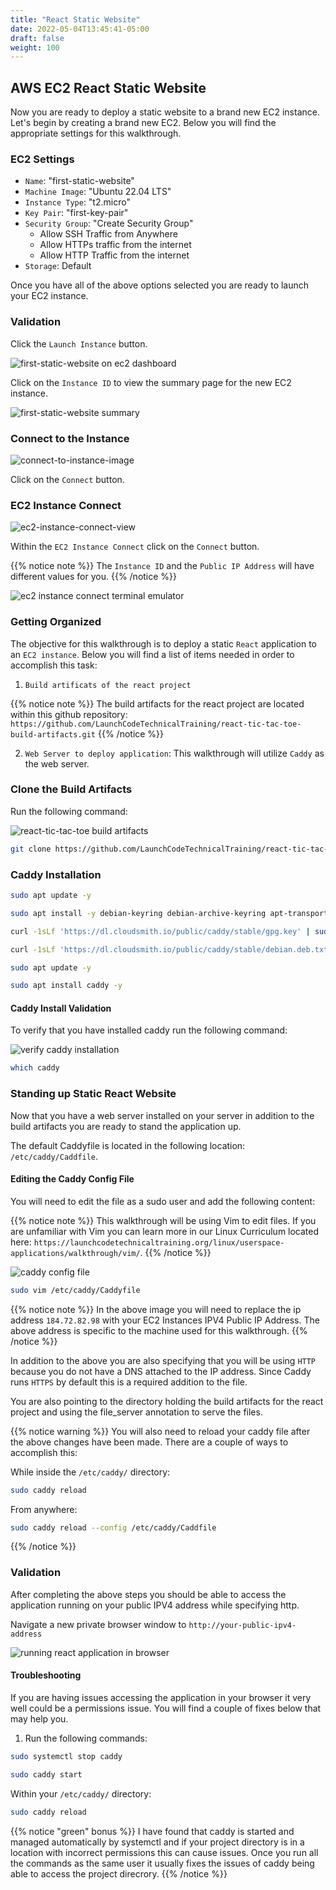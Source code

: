 ```yaml
---
title: "React Static Website"
date: 2022-05-04T13:45:41-05:00
draft: false
weight: 100
---
```


## AWS EC2 React Static Website

Now you are ready to deploy a static website to a brand new EC2 instance. Let's begin by creating a brand new EC2. Below you will find the appropriate settings for this walkthrough.

### EC2 Settings

- `Name`: "first-static-website"
- `Machine Image`: "Ubuntu 22.04 LTS"
- `Instance Type`: "t2.micro"
- `Key Pair`: "first-key-pair"
- `Security Group`: "Create Security Group"
	- Allow SSH Traffic from Anywhere
	- Allow HTTPs traffic from the internet
	- Allow HTTP Traffic from the internet
- `Storage`: Default


Once you have all of the above options selected you are ready to launch your EC2 instance.

### Validation

Click the `Launch Instance` button.

![first-static-website on ec2 dashboard](pictures/first-static-website.png?classes=border)

Click on the `Instance ID` to view the summary page for the new EC2 instance.

![first-static-website summary](pictures/first-static-website-summary.png?classes=border)


### Connect to the Instance

![connect-to-instance-image](pictures/first-static-website-summary.png?classes=border)

Click on the `Connect` button.

### EC2 Instance Connect

![ec2-instance-connect-view](pictures/ec2-instance-connect.png?classes=border)

Within the `EC2 Instance Connect` click on the `Connect` button.

{{% notice note %}}
The `Instance ID` and the `Public IP Address` will have different values for you.
{{% /notice %}}

![ec2 instance connect terminal emulator](pictures/ec2-instance-connect-terminal-emulator.png?classes=border)

### Getting Organized

The objective for this walkthrough is to deploy a static `React` application to an `EC2 instance`. Below you will find a list of items needed in order to accomplish this task:
1. `Build artificats of the react project`

{{% notice note %}}
The build artifacts for the react project are located within this github repository: `https://github.com/LaunchCodeTechnicalTraining/react-tic-tac-toe-build-artifacts.git`
{{% /notice %}}

2. `Web Server to deploy application`: This walkthrough will utilize `Caddy` as the web server.


### Clone the Build Artifacts

Run the following command:

![react-tic-tac-toe build artifacts](pictures/react-build-artifacts.png?classes=border)

```bash
git clone https://github.com/LaunchCodeTechnicalTraining/react-tic-tac-toe-build-artifacts.git
```

### Caddy Installation

```bash
sudo apt update -y

sudo apt install -y debian-keyring debian-archive-keyring apt-transport-https

curl -1sLf 'https://dl.cloudsmith.io/public/caddy/stable/gpg.key' | sudo gpg --dearmor -o /usr/share/keyrings/caddy-stable-archive-keyring.gpg

curl -1sLf 'https://dl.cloudsmith.io/public/caddy/stable/debian.deb.txt' | sudo tee /etc/apt/sources.list.d/caddy-stable.list

sudo apt update -y

sudo apt install caddy -y
```

#### Caddy Install Validation

To verify that you have installed caddy run the following command:

![verify caddy installation](pictures/which-caddy.png?classes=border)

```bash
which caddy
```

### Standing up Static React Website

Now that you have a web server installed on your server in addition to the build artifacts you are ready to stand the application up.

The default Caddyfile is located in the following location: `/etc/caddy/Caddfile`.

#### Editing the Caddy Config File

You will need to edit the file as a sudo user and add the following content:

{{% notice note %}}
This walkthrough will be using Vim to edit files. If you are unfamiliar with Vim you can learn more in our Linux Curriculum located here: `https://launchcodetechnicaltraining.org/linux/userspace-applications/walkthrough/vim/`.
{{% /notice %}}

![caddy config file ](pictures/caddy-config-file.png?classes=border)

```bash
sudo vim /etc/caddy/Caddyfile
```

{{% notice note %}}
In the above image you will need to replace the ip address `184.72.82.98` with your EC2 Instances IPV4 Public IP Address. The above address is specific to the machine used for this walkthrough.
{{% /notice %}}

In addition to the above you are also specifying that you will be using `HTTP` because you do not have a DNS attached to the IP address. Since Caddy runs `HTTPS` by default this is a required addition to the file.

You are also pointing to the directory holding the build artifacts for the react project and using the file_server annotation to serve the files.

{{% notice warning %}}
You will also need to reload your caddy file after the above changes have been made. There are a couple of ways to accomplish this:

While inside the `/etc/caddy/` directory:
```bash
sudo caddy reload
```

From anywhere:
```bash
sudo caddy reload --config /etc/caddy/Caddfile
```
{{% /notice %}}

### Validation

After completing the above steps you should be able to access the application running on your public IPV4 address while specifying http.

Navigate a new private browser window to `http://your-public-ipv4-address`

![running react application in browser](pictures/react-app-browser.png?classes=border)

#### Troubleshooting

If you are having issues accessing the application in your browser it very well could be a permissions issue. You will find a couple of fixes below that may help you.

1. Run the following commands:
```bash
sudo systemctl stop caddy
```

```bash
sudo caddy start
```

Within your `/etc/caddy/` directory:
```bash
sudo caddy reload
```
{{% notice "green" bonus %}}
I have found that caddy is started and managed automatically by systemctl and if your project directory is in a location with incorrect permissions this can cause issues. Once you run all the commands as the same user it usually fixes the issues of caddy being able to access the project direcrory.
{{% /notice %}}



